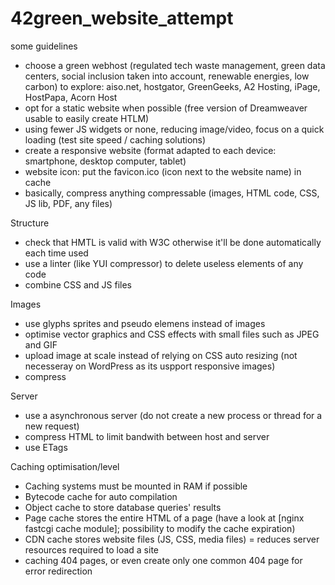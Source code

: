 # 42green_website_attempt

some guidelines
- choose a green webhost (regulated tech waste management, green data centers, social inclusion taken into account, renewable energies, low carbon)
    to explore: aiso.net, hostgator, GreenGeeks, A2 Hosting, iPage, HostPapa, Acorn Host
- opt for a static website when possible (free version of Dreamweaver usable to easily create HTLM)
- using fewer JS widgets or none, reducing image/video, focus on a quick loading (test site speed / caching solutions)
- create a responsive website (format adapted to each device: smartphone, desktop computer, tablet)
- website icon: put the favicon.ico (icon next to the website name) in cache
- basically, compress anything compressable (images, HTML code, CSS, JS lib, PDF, any files)

Structure
- check that HMTL is valid with W3C otherwise it'll be done automatically each time used
- use a linter (like YUI compressor) to delete useless elements of any code
- combine CSS and JS files

Images
- use glyphs sprites and pseudo elemens instead of images
- optimise vector graphics and CSS effects with small files such as JPEG and GIF
- upload image at scale instead of relying on CSS auto resizing (not necesseray on WordPress as its uspport responsive images)
- compress

Server
- use a asynchronous server (do not create a new process or thread for a new request)
- compress HTML to limit bandwith between host and server
- use ETags

Caching optimisation/level
- Caching systems must be mounted in RAM if possible
- Bytecode cache for auto compilation
- Object cache to store database queries' results
- Page cache stores the entire HTML of a page (have a look at [nginx fastcgi cache module]; possibility to modify the cache expiration)
- CDN cache stores website files (JS, CSS, media files) = reduces server resources required to load a site 
- caching 404 pages, or even create only one common 404 page for error redirection